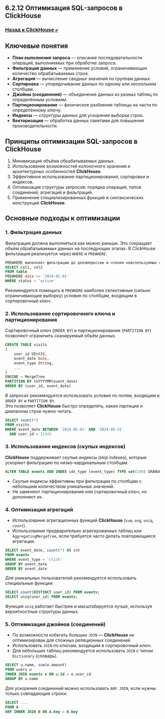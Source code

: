 ## 6.2.12 Оптимизация SQL-запросов в ClickHouse

### [Назад к ClickHouse ⤶](/data/Module6/data/clickhouse.md)

## Ключевые понятия
- **План выполнения запроса** — описание последовательности операций, выполняемых при обработке запроса.  
- **Фильтрация данных** — применение условий, ограничивающих количество обрабатываемых строк.  
- **Агрегация** — вычисление сводных значений по группам данных.  
- **Сортировка** — упорядочивание данных по одному или нескольким столбцам.  
- **Джойны (соединения)** — объединение данных из разных таблиц по определённым условиям.  
- **Партиционирование** — физическое разбиение таблицы на части по определённому ключу.  
- **Индексы** — структуры данных для ускорения выборки строк.  
- **Векторизация** — обработка данных пакетами для повышения производительности.  

## Принципы оптимизации SQL-запросов в ClickHouse
1. Минимизация объёма обрабатываемых данных.  
2. Использование возможностей колоночного хранения и архитектурных особенностей **ClickHouse**.  
3. Эффективное использование партиционирования, сортировки и индексов.  
4. Оптимизация структуры запросов: порядка операций, типов соединений, агрегаций и фильтраций.  
5. Применение специализированных функций и синтаксических конструкций **ClickHouse**.  

## Основные подходы к оптимизации
### 1. Фильтрация данных
Фильтрация должна выполняться как можно раньше. Это сокращает объём обрабатываемых данных на последующих этапах. 
В ClickHouse фильтрация реализуется через `WHERE` и `PREWHERE`.  

```sql
PREWHERE выполняет фильтрацию до декомпрессии и чтения неиспользуемых столбцов, что позволяет экономить ресурсы.
SELECT col1, col2
FROM table
PREWHERE date >= '2024-01-01'
WHERE status = 'active'
```
                  
Рекомендуется помещать в `PREWHERE` наиболее селективные (сильно ограничивающие выборку) условия по столбцам, 
входящим в сортировочный ключ.  

### 2. Использование сортировочного ключа и партиционирования
Сортировочный ключ (`ORDER BY`) и партиционирование (`PARTITION BY`) позволяют ограничить сканируемый объём данных.  

```sql
CREATE TABLE visits
(
    user_id UInt32,
    event_date Date,
    event_type String,
    ...
)
ENGINE = MergeTree
PARTITION BY toYYYYMM(event_date)
ORDER BY (user_id, event_date)
```
                  
В запросах рекомендуется использовать условия по полям, входящим в `ORDER BY` и `PARTITION BY`.  
Это позволяет **ClickHouse** быстро определять, какие партиции и диапазоны строк нужно читать.  

```sql
SELECT count(*)
FROM visits
WHERE event_date BETWEEN '2024-05-01' AND '2024-05-31'
  AND user_id = 12345
```

### 3. Использование индексов (скупых индексов)
**ClickHouse** поддерживает скупые индексы (skip indexes), которые ускоряют фильтрацию по низко-кардинальным столбцам.  

```sql
ALTER TABLE events ADD INDEX idx_type (event_type) TYPE set(100) GRANULARITY 1;
```
                  
- Скупые индексы эффективны при фильтрации по столбцам с небольшим количеством уникальных значений.  
- Не заменяют партиционирование или сортировочный ключ, но дополняют их.  

### 4. Оптимизация агрегаций
- Использование агрегационных функций **ClickHouse** (`sum`, `avg`, `uniq`, `count`).  
- Использование предварительно агрегированных таблиц или `AggregatingMergeTree`, если требуется часто делать 
повторяющиеся агрегации.  

```sql
SELECT event_date, count(*) AS cnt
FROM events
WHERE event_type = 'click'
GROUP BY event_date
ORDER BY event_date
```
                  
Для уникальных пользователей рекомендуется использовать специальные функции:  

```sql
SELECT count(DISTINCT user_id) FROM events;
SELECT uniq(user_id) FROM events;
```
                  
Функция `uniq` работает быстрее и масштабируется лучше, используя вероятностные структуры данных.  

### 5. Оптимизация джойнов (соединений)
- По возможности избегать больших `JOIN` — **ClickHouse** не оптимизирован для сложных реляционных соединений.  
- Использовать `JOIN` по ключам, входящим в сортировочный ключ.  
- Для небольших таблиц рекомендуется использовать `JOIN` с типом `Dictionary` (словарь).  

```sql
SELECT u.name, sum(e.amount)
FROM users u
INNER JOIN events e ON u.id = e.user_id
GROUP BY u.name
```
                  
Для ускорения соединений можно использовать `ANY JOIN`, если нужны только совпадающие строки:  

```sql
SELECT ...
FROM A
ANY INNER JOIN B ON A.key = B.key
```